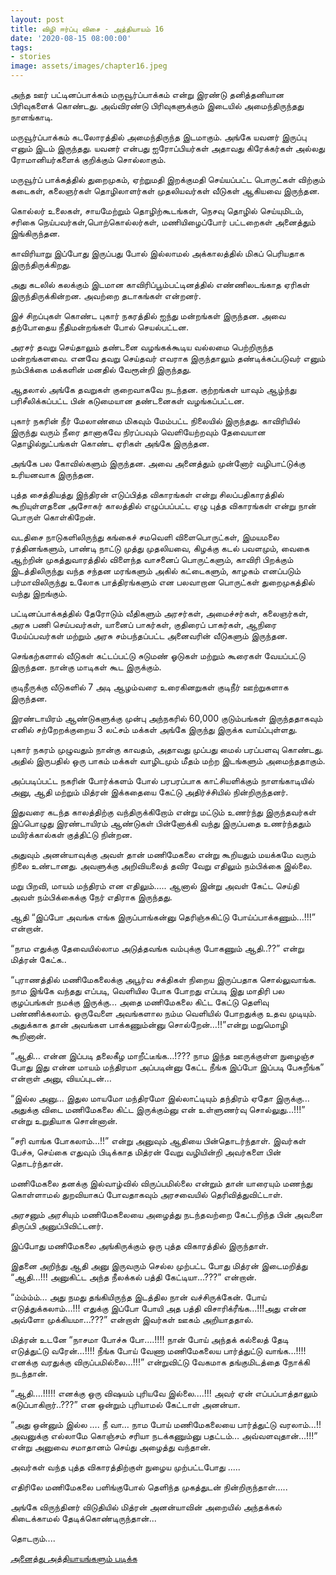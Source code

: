 ```yaml
---
layout: post
title: விழி ஈர்ப்பு விசை - அத்தியாயம் 16
date: '2020-08-15 08:00:00'
tags:
- stories
image: assets/images/chapter16.jpeg
---
```

அந்த ஊர்  பட்டினப்பாக்கம்  மருவூர்ப்பாக்கம்  என்று இரண்டு தனித்தனியான பிரிவுகளைக் கொண்டது. அவ்விரண்டு பிரிவுகளுக்கும் இடையில் அமைந்திருந்தது நாளங்காடி.

மருவூர்ப்பாக்கம்  கடலோரத்தில் அமைந்திருந்த  இடமாகும்.  அங்கே  யவனர் இருப்பு எனும்  இடம் இருந்தது.
யவனர் என்பது ஐரோப்பியர்கள்  அதாவது கிரேக்கர்கள் அல்லது ரோமானியர்களைக் குறிக்கும் சொல்லாகும்.

மருவூர்ப் பாக்கத்தில்  துறைமுகம், ஏற்றுமதி இறக்குமதி செய்யப்பட்ட  பொருட்கள் விற்கும் கடைகள், கலைஞர்கள் தொழிலாளர்கள் முதலியவர்கள் வீடுகள்  ஆகியவை இருந்தன.

கொல்லர் உலைகள், சாயமேற்றும் தொழிற்கூடங்கள், நெசவு தொழில் செய்யுமிடம், சரிகை நெய்பவர்கள்,பொற்கொல்லர்கள், மணியிழைப்போர் பட்டறைகள் அனைத்தும் இங்கிருந்தன.

காவிரியாறு இப்போது இருப்பது போல் இல்லாமல் அக்காலத்தில் மிகப் பெரியதாக இருந்திருக்கிறது.

அது கடலில் கலக்கும் இடமான காவிரிப்பூம்பட்டினத்தில்  எண்ணிலடங்காத ஏரிகள் இருந்திருக்கின்றன. அவற்றை தடாகங்கள் என்றனர்.

இச் சிறப்புகள் கொண்ட புகார் நகரத்தில் ஐந்து மன்றங்கள் இருந்தன.
அவை தற்போதைய நீதிமன்றங்கள் போல் செயல்பட்டன.

அரசர் தவறு செய்தாலும் தண்டனை வழங்கக்கூடிய வல்லமை பெற்றிருந்த மன்றங்களவை.
எனவே தவறு செய்தவர் எவராக இருந்தாலும் தண்டிக்கப்படுவர் எனும் நம்பிக்கை மக்களின் மனதில் வேரூன்றி இருந்தது.

ஆதலால் அங்கே தவறுகள் குறைவாகவே நடந்தன. குற்றங்கள் யாவும் ஆழ்ந்து பரிசீலிக்கப்பட்ட பின் கடுமையான தண்டனைகள் வழங்கப்பட்டன.

புகார் நகரின் நீர் மேலாண்மை மிகவும் மேம்பட்ட நிலையில் இருந்தது. காவிரியில் இருந்து வரும் நீரை தானாகவே நிரப்பவும் வெளியேற்றவும் தேவையான தொழில்நுட்பங்கள் கொண்ட ஏரிகள் அங்கே இருந்தன.

அங்கே பல கோவில்களும் இருந்தன. அவை அனைத்தும் முன்னோர் வழிபாட்டுக்கு உரியனவாக இருந்தன.

புத்த சைத்தியத்து இந்திரன் எடுப்பித்த விகாரங்கள் என்று சிலப்பதிகாரத்தில் கூறியுள்ளதனை அசோகர் காலத்தில் எழுப்பப்பட்ட ஏழு புத்த விகாரங்கள் என்று நான்  பொருள் கொள்கிறேன்.

வடதிசை நாடுகளிலிருந்து கங்கைச் சமவெளி விளைபொருட்கள், இமயமலை ரத்தினங்களும், பாண்டி நாட்டு முத்து முதலியவை, கிழக்கு கடல் பவளமும், வைகை ஆற்றின் முகத்துவாரத்தில் விளைந்த வாசனைப் பொருட்களும், காவிரி பிறக்கும் இடத்திலிருந்து வந்த சந்தன மரங்களும் அகில் கட்டைகளும், காழகம் எனப்படும் பர்மாவிலிருந்து  உலோக பாத்திரங்களும் என பலவாறான பொருட்கள் துறைமுகத்தில் வந்து இறங்கும்.

பட்டினப்பாக்கத்தில் தேரோடும் வீதிகளும் அரசர்கள், அமைச்சர்கள், கலைஞர்கள், அரசு பணி செய்பவர்கள், யானைப் பாகர்கள், குதிரைப் பாகர்கள், ஆநிரை மேய்ப்பவர்கள் மற்றும்  அரசு சம்பந்தப்பட்ட அனைவரின் வீடுகளும் இருந்தன.

செங்கற்களால் வீடுகள் கட்டப்பட்டு சுடுமண் ஓடுகள் மற்றும் கூரைகள் வேயப்பட்டு இருந்தன. நான்கு மாடிகள் கூட இருக்கும்.

குடிநீருக்கு வீடுகளில் 7 அடி ஆழம்வரை உரைகினறுகள் குடிநீர் ஊற்றுகளாக இருந்தன.

இரண்டாயிரம் ஆண்டுகளுக்கு முன்பு அந்நகரில் 60,000 குடும்பங்கள் இருந்ததாகவும் எனில் சற்றேறக்குறைய 3 லட்சம் மக்கள் அங்கே இருந்து இருக்க வாய்ப்புள்ளது.

புகார் நகரம் முழுவதும் நான்கு காவதம், அதாவது முப்பது மைல் பரப்பளவு கொண்டது. அதில் இருபதில் ஒரு பாகம் மக்கள் வாழிடமும் மீதம் மற்ற இடங்களும் அமைந்ததாகும்.

அப்படிப்பட்ட நகரின் போர்க்களம் போல் பரபரப்பாக காட்சியளிக்கும் நாளங்காடியில் அனு, ஆதி மற்றும் மித்ரன் இக்கதையை கேட்டு அதிர்ச்சியில் நின்றிருந்தனர்.

இதுவரை கடந்த காலத்திற்கு வந்திருக்கிறோம் என்று மட்டும் உணர்ந்து இருந்தவர்கள் இப்பொழுது இரண்டாயிரம் ஆண்டுகள் பின்னோக்கி வந்து இருப்பதை உணர்ந்ததும் மயிர்க்கால்கள் குத்திட்டு நின்றன.

அதுவும் அனன்யாவுக்கு அவள் தான் மணிமேகலை என்று கூறியதும் மயக்கமே வரும் நிலை உண்டானது.
 அவளுக்கு அறிவியலைத் தவிர வேறு எதிலும் நம்பிக்கை இல்லை.

மறு பிறவி, மாயம் மந்திரம் என எதிலும்…..
ஆனால் இன்று அவள் கேட்ட செய்தி அவள் நம்பிக்கைக்கு நேர் எதிராக இருந்தது.

ஆதி “இப்போ அவங்க எங்க இருப்பாங்கன்னு தெரிஞ்சுகிட்டு போய்ப்பாக்கணும்…!!!” என்றான்.

“நாம எதுக்கு தேவையில்லாம அடுத்தவங்க வம்புக்கு போகணும் ஆதி..??” என்று மித்ரன் கேட்க..

“புராணத்தில் மணிமேகலைக்கு அபூர்வ சக்திகள் நிறைய இருப்பதாக சொல்லுவாங்க. நாம இங்கே வந்தது எப்படி, வெளியில போக போறது எப்படி இது மாதிரி பல குழப்பங்கள் நமக்கு இருக்கு… அதை மணிமேகலை கிட்ட கேட்டு தெளிவு பண்ணிக்கலாம். ஒருவேளை அவங்களால நம்ம வெளியில் போறதுக்கு உதவ முடியும். அதுக்காக தான் அவங்கள பாக்கணும்ன்னு சொல்றேன்…!!”என்று மறுமொழி கூறினான்.

“ஆதி… என்ன இப்படி தலைகீழ மாறீட்டீங்க…!??? நாம இந்த ஊருக்குள்ள நுழைஞ்ச போது இது என்ன மாயம் மந்திரமா அப்படின்னு கேட்ட நீங்க இப்போ இப்படி பேசுறீங்க” என்றாள் அனு, வியப்புடன்…

“இல்ல அனு… இதுல மாயமோ மந்திரமோ இல்லாட்டியும் தந்திரம் ஏதோ இருக்கு… அதுக்கு விடை மணிமேகலை கிட்ட இருக்கும்னு என் உள்ளுணர்வு சொல்லுது…!!!” என்று உறுதியாக சொன்னான்.

“சரி வாங்க போகலாம்…!!” என்று அனுவும் ஆதியை பின்தொடர்ந்தாள். இவர்கள் பேச்சு, செய்கை எதுவும் பிடிக்காத மித்ரன் வேறு வழியின்றி அவர்களை பின் தொடர்ந்தான்.

மணிமேகலை தனக்கு இல்வாழ்வில் விருப்பமில்லை என்றும் தான் யாரையும் மணந்து கொள்ளாமல் துறவியாகப் போவதாகவும் அரசவையில் தெரிவித்துவிட்டாள்.

அரசனும் அரசியும் மணிமேகலையை அழைத்து நடந்தவற்றை கேட்டறிந்த பின் அவளை திருப்பி அனுப்பிவிட்டனர்.

இப்போது மணிமேகலை அங்கிருக்கும் ஒரு புத்த விகாரத்தில் இருந்தாள்.

இதனை அறிந்து ஆதி அனு இருவரும் செல்ல முற்பட்ட போது மித்ரன் இடைமறித்து “ஆதி…!!! அனுகிட்ட அந்த நீலக்கல் பத்தி கேட்டியா…???” என்றான்.

“ம்ம்ம்ம்… அது நமது தங்கியிருந்த இடத்தில நான் வச்சிருக்கேன். போய் எடுத்துக்கலாம்…!!! எதுக்கு இப்போ போயி அத பத்தி விசாரிக்ரீங்க…!!!அது என்ன அவ்ளோ முக்கியமா…???” என்றாள் இவர்கள் ஊகம் அறியாததால்.

மித்ரன் உடனே “நாசமா போச்சு போ….!!!! நான் போய் அந்தக் கல்லைத் தேடி எடுத்துட்டு வரேன்…!!!! நீங்க போய் வேணா மணிமேகலைய பார்த்துட்டு வாங்க…!!!! எனக்கு வரதுக்கு விருப்பமில்லை…!!!” என்றுவிட்டு வேகமாக  தங்குமிடத்தை நோக்கி நடந்தான்.

“ஆதி….!!!!! எனக்கு ஒரு விஷயம் புரியவே இல்லை....!!! அவர் ஏன் எப்பப்பாத்தாலும்  கடுப்பாகிறார்..???” என ஒன்றும் புரியாமல் கேட்டாள் அனன்யா.

“அது ஒன்னும் இல்ல …. நீ வா… நாம போய் மணிமேகலையை பார்த்துட்டு வரலாம்…!! அவனுக்கு எல்லாமே கொஞ்சம் சரியா நடக்கணும்னு பதட்டம்… அவ்வளவுதான்…!!!” என்று அனுவை சமாதானம் செய்து அழைத்து வந்தான்.

அவர்கள் வந்த புத்த விகாரத்திற்குள் நுழைய முற்பட்டபோது .....

எதிரிலே மணிமேகலை பளிங்குபோல் தெளிந்த முகத்துடன் நின்றிருந்தாள்…..

அங்கே விருந்தினர் விடுதியில் மித்ரன் அனன்யாவின் அறையில் அந்தக்கல் கிடைக்காமல் தேடிக்கொண்டிருந்தான்...

தொடரும்....

[அனைத்து அத்தியாயங்களும் படிக்க](https://www.pratheba.com/vizhi-eerppu-visai/)
